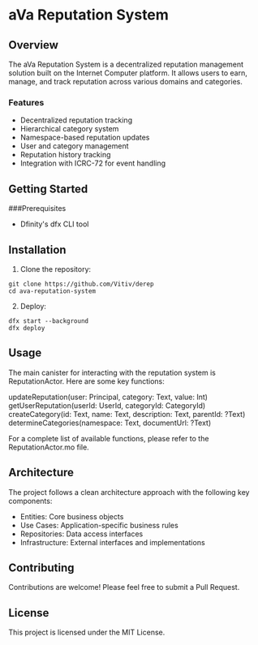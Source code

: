 # aVa Reputation System

## Overview

The aVa Reputation System is a decentralized reputation management solution built on the Internet Computer platform. It allows users to earn, manage, and track reputation across various domains and categories.

### Features

- Decentralized reputation tracking
- Hierarchical category system
- Namespace-based reputation updates
- User and category management
- Reputation history tracking
- Integration with ICRC-72 for event handling

## Getting Started
###Prerequisites

- Dfinity's dfx CLI tool

## Installation

1. Clone the repository:
   
```
git clone https://github.com/Vitiv/derep
cd ava-reputation-system
```

2. Deploy:
```
dfx start --background
dfx deploy
```


## Usage
The main canister for interacting with the reputation system is ReputationActor. Here are some key functions:

updateReputation(user: Principal, category: Text, value: Int)
getUserReputation(userId: UserId, categoryId: CategoryId)
createCategory(id: Text, name: Text, description: Text, parentId: ?Text)
determineCategories(namespace: Text, documentUrl: ?Text)

For a complete list of available functions, please refer to the ReputationActor.mo file.

## Architecture

The project follows a clean architecture approach with the following key components:

- Entities: Core business objects
- Use Cases: Application-specific business rules
- Repositories: Data access interfaces
- Infrastructure: External interfaces and implementations

## Contributing

Contributions are welcome! Please feel free to submit a Pull Request.

## License
This project is licensed under the MIT License.

